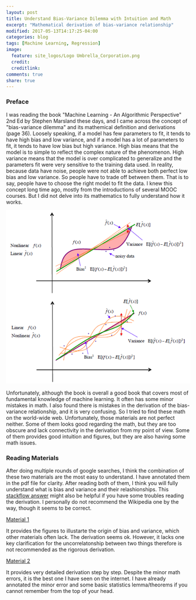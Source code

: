 ```yaml
---
layout: post
title: Understand Bias-Variance Dilemma with Intuition and Math
excerpt: "Mathematical derivation of bias-variance relationship"
modified: 2017-05-13T14:17:25-04:00
categories: blog
tags: [Machine Learning, Regression]
image:
  feature: site_logos/Logo Umbrella_Corporation.png
  credit: 
  creditlink: 
comments: true
share: true
---
```


<script type="text/x-mathjax-config">
 MathJax.Hub.Config({tex2jax: {inlineMath: [['$','$'], ['\\(','\\)']]}});
</script>

### Preface

I was reading the book "Machine Learning - An Algorithmic Perspective" 2nd Ed by Stephen Marsland these days, and I came across the concept of "bias-variance dilemma" and its mathemical definition and derivations (page 36). Loosely speaking, if a model has few parameters to fit, it tends to have high bias and low variance, and if a model has a lot of parameters to fit, it tends to have low bias but high variance. High bias means that the model is to simple to reflect the complex nature of the phenomenon. High variance means that the model is over complicated to generalize and the parameters fit were very sensitive to the training data used. In reality, because data have noise, people were not able to achieve both perfect low bias and low variance. So people have to trade off between them. That is to say, people have to choose the right model to fit the data. I knew this concept long time ago, mostly from the introductions of several MOOC courses. But I did not delve into its mathematics to fully understand how it works.

![](/images/blog/2017-05-13-Bias-Variance-Dilemma/BiasVariance_illustration.png)

Unfortunately, although the book is overall a good book that covers most of fundamental knowledge of machine learning. It often has some minor mistakes in math. I also found there is mistakes in the derivation of the bias-variance relationship, and it is very confusing. So I tried to find these math on the world-wide web. Unfortunately, those materials are not perfect neither. Some of them looks good regarding the math, but they are too obscure and lack connectivity in the derivation from my point of view. Some of them provides good intuition and figures, but they are also having some math issues.

### Reading Materials

After doing multiple rounds of google searches, I think the combination of these two materials are the most easy to understand. I have annotated them in the pdf file for clarity. After reading both of them, I think you will fully understand what is bias and variance and their relashionships. This [stackflow answer](https://math.stackexchange.com/questions/1654230/confused-about-meaning-of-a-expectation-of-a-function) might also be helpful if you have some troubles reading the derivation. I personally do not recommend the Wikipedia one by the way, though it seems to be correct.

[Material 1](/downloads/blog/2017-05-13-Bias-Variance-Dilemma/BiasVariance_1.pdf)

It provides the figures to illustarte the origin of bias and variance, which other materials often lack. The derivation seems ok. However, it lacks one key clarification for the uncorrelatonship between two things therefore is not recommended as the rigorous derivation.

[Material 2](/downloads/blog/2017-05-13-Bias-Variance-Dilemma/BiasVariance_2.pdf)

It provides very detailed derivation step by step. Despite the minor math errors, it is the best one I have seen on the internet. I have already annotated the minor error and some basic statistics lemma/theorems if you cannot remember from the top of your head.
